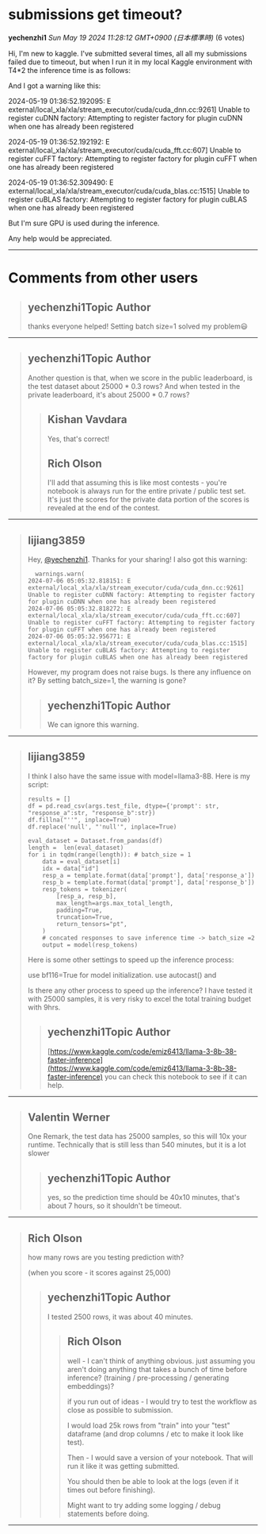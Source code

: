 # submissions get timeout?

**yechenzhi1** *Sun May 19 2024 11:28:12 GMT+0900 (日本標準時)* (6 votes)

Hi, I'm new to kaggle. I've submitted several times, all all my submissions failed due to timeout, but when I run it in my local Kaggle environment with T4*2 the inference time is as follows:

And I got a warning like this:

2024-05-19 01:36:52.192095: E external/local_xla/xla/stream_executor/cuda/cuda_dnn.cc:9261] Unable to register cuDNN factory: Attempting to register factory for plugin cuDNN when one has already been registered

  2024-05-19 01:36:52.192192: E external/local_xla/xla/stream_executor/cuda/cuda_fft.cc:607] Unable to register cuFFT factory: Attempting to register factory for plugin cuFFT when one has already been registered

  2024-05-19 01:36:52.309490: E external/local_xla/xla/stream_executor/cuda/cuda_blas.cc:1515] Unable to register cuBLAS factory: Attempting to register factory for plugin cuBLAS when one has already been registered

But I'm sure GPU is used during the inference.

Any help would be appreciated. 



---

 # Comments from other users

> ## yechenzhi1Topic Author
> 
> thanks everyone helped! Setting batch size=1 solved my problem😃
> 
> 
> 


---

> ## yechenzhi1Topic Author
> 
> Another question is that, when we score in the public leaderboard, is the test dataset about 25000 * 0.3 rows? And when tested in the private leaderboard, it's about 25000 * 0.7 rows?
> 
> 
> 
> > ## Kishan Vavdara
> > 
> > Yes, that's correct! 
> > 
> > 
> > 
> > ## Rich Olson
> > 
> > I'll add that assuming this is like most contests - you're notebook is always run for the entire private / public test set.  It's just the scores for the private data portion of the scores is revealed at the end of the contest.
> > 
> > 
> > 


---

> ## lijiang3859
> 
> Hey, [@yechenzhi1](https://www.kaggle.com/yechenzhi1). Thanks for your sharing! I also got this warning:
> 
> ```
>   warnings.warn(
> 2024-07-06 05:05:32.818151: E external/local_xla/xla/stream_executor/cuda/cuda_dnn.cc:9261] Unable to register cuDNN factory: Attempting to register factory for plugin cuDNN when one has already been registered
> 2024-07-06 05:05:32.818272: E external/local_xla/xla/stream_executor/cuda/cuda_fft.cc:607] Unable to register cuFFT factory: Attempting to register factory for plugin cuFFT when one has already been registered
> 2024-07-06 05:05:32.956771: E external/local_xla/xla/stream_executor/cuda/cuda_blas.cc:1515] Unable to register cuBLAS factory: Attempting to register factory for plugin cuBLAS when one has already been registered
> 
> ```
> 
> However, my program does not raise bugs. Is there any influence on it?  By setting batch_size=1, the warning is gone?
> 
> 
> 
> > ## yechenzhi1Topic Author
> > 
> > We can ignore this warning.
> > 
> > 
> > 


---

> ## lijiang3859
> 
> I think I also have the same issue with model=llama3-8B. Here is my script:
> 
> ```
> results = []
> df = pd.read_csv(args.test_file, dtype={'prompt': str, "response_a":str, "response_b":str})
> df.fillna("''", inplace=True)
> df.replace('null', "'null'", inplace=True)
> 
> eval_dataset = Dataset.from_pandas(df)
> length =  len(eval_dataset)
> for i in tqdm(range(length)): # batch_size = 1
>     data = eval_dataset[i]
>     idx = data["id"]
>     resp_a = template.format(data['prompt'], data['response_a'])
>     resp_b = template.format(data['prompt'], data['response_b'])
>     resp_tokens = tokenizer(
>         [resp_a, resp_b],
>         max_length=args.max_total_length,
>         padding=True,
>         truncation=True,
>         return_tensors="pt",
>     )
>     # concated responses to save inference time -> batch_size =2
>     output = model(resp_tokens)
> 
> ```
> 
> Here is some other settings to speed up the inference process:
> 
> use bf116=True for model initialization.
> use autocast() and
> 
> Is there any other process to speed up the inference? I have tested it with 25000 samples, it is very risky to excel the total training budget with 9hrs.
> 
> 
> 
> > ## yechenzhi1Topic Author
> > 
> > [https://www.kaggle.com/code/emiz6413/llama-3-8b-38-faster-inference](https://www.kaggle.com/code/emiz6413/llama-3-8b-38-faster-inference)  you can check this notebook to see if it can help.
> > 
> > 
> > 


---

> ## Valentin Werner
> 
> One Remark, the test data has 25000 samples, so this will 10x your runtime. Technically that is still less than 540 minutes, but it is a lot slower
> 
> 
> 
> > ## yechenzhi1Topic Author
> > 
> > yes, so the prediction time should be 40x10 minutes, that's about 7 hours,  so it shouldn't be timeout.
> > 
> > 
> > 


---

> ## Rich Olson
> 
> how many rows are you testing prediction with?
> 
> (when you score - it scores against 25,000)
> 
> 
> 
> > ## yechenzhi1Topic Author
> > 
> > I tested 2500 rows, it was about 40 minutes.
> > 
> > 
> > 
> > > ## Rich Olson
> > > 
> > > well - I can't think of anything obvious.  just assuming you aren't doing anything that takes a bunch of time before inference? (training / pre-processing / generating embeddings)?
> > > 
> > > if you run out of ideas - I would try to test the workflow as close as possible to submission.
> > > 
> > > I would load 25k rows from "train" into your "test" dataframe (and drop columns / etc to make it look like test).
> > > 
> > > Then - I would save a version of your notebook.  That will run it like it was getting submitted.
> > > 
> > > You should then be able to look at the logs (even if it times out before finishing).
> > > 
> > > Might want to try adding some logging / debug statements before doing.
> > > 
> > > 
> > > 


---

